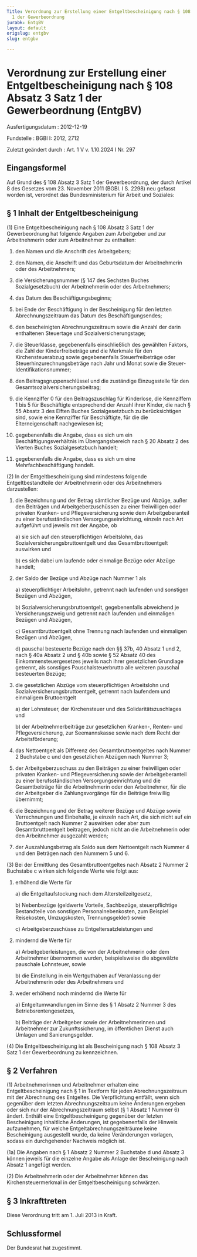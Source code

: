 ```yaml
---
Title: Verordnung zur Erstellung einer Entgeltbescheinigung nach § 108 Absatz 3 Satz
  1 der Gewerbeordnung
jurabk: EntgBV
layout: default
origslug: entgbv
slug: entgbv

---
```


# Verordnung zur Erstellung einer Entgeltbescheinigung nach § 108 Absatz 3 Satz 1 der Gewerbeordnung (EntgBV)

Ausfertigungsdatum
:   2012-12-19

Fundstelle
:   BGBl I: 2012, 2712

Zuletzt geändert durch
:   Art. 1 V v. 1.10.2024 I Nr. 297


## Eingangsformel

Auf Grund des § 108 Absatz 3 Satz 1 der Gewerbeordnung, der durch Artikel 8 des Gesetzes vom 23. November 2011 (BGBl. I S. 2298) neu gefasst worden ist, verordnet das Bundesministerium für Arbeit und Soziales:


## § 1 Inhalt der Entgeltbescheinigung

(1) Eine Entgeltbescheinigung nach § 108 Absatz 3 Satz 1 der Gewerbeordnung hat folgende Angaben zum Arbeitgeber und zur Arbeitnehmerin oder zum Arbeitnehmer zu enthalten:

1.  den Namen und die Anschrift des Arbeitgebers;


2.  den Namen, die Anschrift und das Geburtsdatum der Arbeitnehmerin oder des Arbeitnehmers;


3.  die Versicherungsnummer (§ 147 des Sechsten Buches Sozialgesetzbuch) der Arbeitnehmerin oder des Arbeitnehmers;


4.  das Datum des Beschäftigungsbeginns;


5.  bei Ende der Beschäftigung in der Bescheinigung für den letzten Abrechnungszeitraum das Datum des Beschäftigungsendes;


6.  den bescheinigten Abrechnungszeitraum sowie die Anzahl der darin enthaltenen Steuertage und Sozialversicherungstage;


7.  die Steuerklasse, gegebenenfalls einschließlich des gewählten Faktors, die Zahl der Kinderfreibeträge und die Merkmale für den Kirchensteuerabzug sowie gegebenenfalls Steuerfreibeträge oder Steuerhinzurechnungsbeträge nach Jahr und Monat sowie die Steuer-Identifikationsnummer;


8.  den Beitragsgruppenschlüssel und die zuständige Einzugsstelle für den Gesamtsozialversicherungsbeitrag;


9.  die Kennziffer 0 für den Beitragszuschlag für Kinderlose, die Kennziffern 1 bis 5 für Beschäftigte entsprechend der Anzahl ihrer Kinder, die nach § 55 Absatz 3 des Elften Buches Sozialgesetzbuch zu berücksichtigen sind, sowie eine Kennziffer für Beschäftigte, für die die Elterneigenschaft nachgewiesen ist;


10. gegebenenfalls die Angabe, dass es sich um ein Beschäftigungsverhältnis im Übergangsbereich nach § 20 Absatz 2 des Vierten Buches Sozialgesetzbuch handelt;


11. gegebenenfalls die Angabe, dass es sich um eine Mehrfachbeschäftigung handelt.




(2) In der Entgeltbescheinigung sind mindestens folgende Entgeltbestandteile der Arbeitnehmerin oder des Arbeitnehmers darzustellen:

1.  die Bezeichnung und der Betrag sämtlicher Bezüge und Abzüge, außer den Beiträgen und Arbeitgeberzuschüssen zu einer freiwilligen oder privaten Kranken- und Pflegeversicherung sowie dem Arbeitgeberanteil zu einer berufsständischen Versorgungseinrichtung, einzeln nach Art aufgeführt und jeweils mit der Angabe, ob

    a)  sie sich auf den steuerpflichtigen Arbeitslohn, das Sozialversicherungsbruttoentgelt und das Gesamtbruttoentgelt auswirken und


    b)  es sich dabei um laufende oder einmalige Bezüge oder Abzüge handelt;





2.  der Saldo der Bezüge und Abzüge nach Nummer 1 als

    a)  steuerpflichtiger Arbeitslohn, getrennt nach laufenden und sonstigen Bezügen und Abzügen,


    b)  Sozialversicherungsbruttoentgelt, gegebenenfalls abweichend je Versicherungszweig und getrennt nach laufenden und einmaligen Bezügen und Abzügen,


    c)  Gesamtbruttoentgelt ohne Trennung nach laufenden und einmaligen Bezügen und Abzügen,


    d)  pauschal besteuerte Bezüge nach den §§ 37b, 40 Absatz 1 und 2, nach § 40a Absatz 2 und § 40b sowie § 52 Absatz 40 des Einkommensteuergesetzes jeweils nach ihrer gesetzlichen Grundlage getrennt, als sonstiges Pauschalsteuerbrutto alle weiteren pauschal besteuerten Bezüge;





3.  die gesetzlichen Abzüge vom steuerpflichtigen Arbeitslohn und Sozialversicherungsbruttoentgelt, getrennt nach laufendem und einmaligem Bruttoentgelt

    a)  der Lohnsteuer, der Kirchensteuer und des Solidaritätszuschlages und


    b)  der Arbeitnehmerbeiträge zur gesetzlichen Kranken-, Renten- und Pflegeversicherung, zur Seemannskasse sowie nach dem Recht der Arbeitsförderung;





4.  das Nettoentgelt als Differenz des Gesamtbruttoentgeltes nach Nummer 2 Buchstabe c und den gesetzlichen Abzügen nach Nummer 3;


5.  der Arbeitgeberzuschuss zu den Beiträgen zu einer freiwilligen oder privaten Kranken- und Pflegeversicherung sowie der Arbeitgeberanteil zu einer berufsständischen Versorgungseinrichtung und die Gesamtbeiträge für die Arbeitnehmerin oder den Arbeitnehmer, für die der Arbeitgeber die Zahlungsvorgänge für die Beiträge freiwillig übernimmt;


6.  die Bezeichnung und der Betrag weiterer Bezüge und Abzüge sowie Verrechnungen und Einbehalte, je einzeln nach Art, die sich nicht auf ein Bruttoentgelt nach Nummer 2 auswirken oder aber zum Gesamtbruttoentgelt beitragen, jedoch nicht an die Arbeitnehmerin oder den Arbeitnehmer ausgezahlt werden;


7.  der Auszahlungsbetrag als Saldo aus dem Nettoentgelt nach Nummer 4 und den Beträgen nach den Nummern 5 und 6.




(3) Bei der Ermittlung des Gesamtbruttoentgeltes nach Absatz 2 Nummer 2 Buchstabe c wirken sich folgende Werte wie folgt aus:

1.  erhöhend die Werte für

    a)  die Entgeltaufstockung nach dem Altersteilzeitgesetz,


    b)  Nebenbezüge (geldwerte Vorteile, Sachbezüge, steuerpflichtige Bestandteile von sonstigen Personalnebenkosten, zum Beispiel Reisekosten, Umzugskosten, Trennungsgelder) sowie


    c)  Arbeitgeberzuschüsse zu Entgeltersatzleistungen und





2.  mindernd die Werte für

    a)  Arbeitgeberleistungen, die von der Arbeitnehmerin oder dem Arbeitnehmer übernommen wurden, beispielsweise die abgewälzte pauschale Lohnsteuer, sowie


    b)  die Einstellung in ein Wertguthaben auf Veranlassung der Arbeitnehmerin oder des Arbeitnehmers und





3.  weder erhöhend noch mindernd die Werte für

    a)  Entgeltumwandlungen im Sinne des § 1 Absatz 2 Nummer 3 des Betriebsrentengesetzes,


    b)  Beiträge der Arbeitgeber sowie der Arbeitnehmerinnen und Arbeitnehmer zur Zukunftssicherung, im öffentlichen Dienst auch Umlagen und Sanierungsgelder.







(4) Die Entgeltbescheinigung ist als Bescheinigung nach § 108 Absatz 3 Satz 1 der Gewerbeordnung zu kennzeichnen.


## § 2 Verfahren

(1) Arbeitnehmerinnen und Arbeitnehmer erhalten eine Entgeltbescheinigung nach § 1 in Textform für jeden Abrechnungszeitraum mit der Abrechnung des Entgeltes. Die Verpflichtung entfällt, wenn sich gegenüber dem letzten Abrechnungszeitraum keine Änderungen ergeben oder sich nur der Abrechnungszeitraum selbst (§ 1 Absatz 1 Nummer 6) ändert. Enthält eine Entgeltbescheinigung gegenüber der letzten Bescheinigung inhaltliche Änderungen, ist gegebenenfalls der Hinweis aufzunehmen, für welche Entgeltabrechnungszeiträume keine Bescheinigung ausgestellt wurde, da keine Veränderungen vorlagen, sodass ein durchgehender Nachweis möglich ist.

(1a) Die Angaben nach § 1 Absatz 2 Nummer 2 Buchstabe d und Absatz 3 können jeweils für die einzelne Angabe als Anlage der Bescheinigung nach Absatz 1 angefügt werden.

(2) Die Arbeitnehmerin oder der Arbeitnehmer können das Kirchensteuermerkmal in der Entgeltbescheinigung schwärzen.


## § 3 Inkrafttreten

Diese Verordnung tritt am 1. Juli 2013 in Kraft.


## Schlussformel

Der Bundesrat hat zugestimmt.

